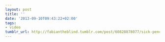 ```yaml
---
layout: post
title: ''
date: '2013-09-10T09:43:22+02:00'
tags:
- video
tumblr_url: http://fabiantheblind.tumblr.com/post/60828878077/sick-pencil-drumming-rap-skills-by-specter604
---
```

